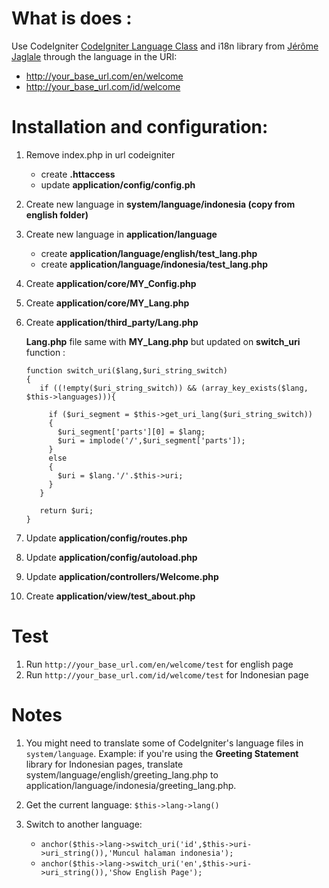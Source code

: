 
# What is does :

Use CodeIgniter [CodeIgniter Language Class](https://codeigniter.com/user_guide/libraries/language.html) and i18n library from [Jérôme Jaglale](https://jeromejaglale.com/doc/php/codeigniter_i18n) through the language in the URI: 
- http://your_base_url.com/en/welcome
- http://your_base_url.com/id/welcome

# Installation and configuration:

1. Remove index.php in url codeigniter
   - create **.httaccess**
   - update **application/config/config.ph**
2. Create new language in **system/language/indonesia (copy from english folder)**
3. Create new language in **application/language**
   - create **application/language/english/test_lang.php**
   - create **application/language/indonesia/test_lang.php**
4. Create **application/core/MY_Config.php**
5. Create **application/core/MY_Lang.php**
6. Create **application/third_party/Lang.php**
   
   **Lang.php** file same with **MY_Lang.php** but updated on **switch_uri** function :
   ```
   function switch_uri($lang,$uri_string_switch)
   {
      if ((!empty($uri_string_switch)) && (array_key_exists($lang, $this->languages))){

        if ($uri_segment = $this->get_uri_lang($uri_string_switch))
        {
          $uri_segment['parts'][0] = $lang;
          $uri = implode('/',$uri_segment['parts']);
        }
        else
        {
          $uri = $lang.'/'.$this->uri;
        }
      }

      return $uri;
   }
   ```
   
7. Update **application/config/routes.php**
8. Update **application/config/autoload.php**
9. Update **application/controllers/Welcome.php**
10. Create **application/view/test_about.php**

# Test
1. Run `http://your_base_url.com/en/welcome/test` for english page
2. Run `http://your_base_url.com/id/welcome/test` for Indonesian page

# Notes
1. You might need to translate some of CodeIgniter's language files in `system/language`. Example: if you're using the **Greeting Statement** library for Indonesian pages, translate system/language/english/greeting_lang.php to application/language/indonesia/greeting_lang.php.

2. Get the current language:
   `$this->lang->lang()`
   
3. Switch to another language:
   - `anchor($this->lang->switch_uri('id',$this->uri->uri_string()),'Muncul halaman indonesia');`
   - `anchor($this->lang->switch_uri('en',$this->uri->uri_string()),'Show English Page');`

